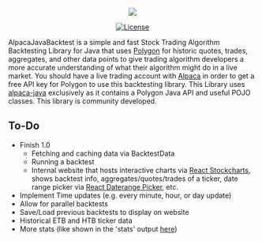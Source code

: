 <p align="center"><img src="https://i.imgur.com/e9mJv19.jpg"></p>
<p align="center">
<a href="https://github.com/Petersoj/AlpacaJavaBacktest"><img src="https://img.shields.io/github/license/Petersoj/AlpacaJavaBacktest.svg" alt="License"></a>
</p>

AlpacaJavaBacktest is a simple and fast Stock Trading Algorithm Backtesting Library for Java that uses <a href="https://polygon.io/">Polygon</a> for historic quotes, trades, aggregates, and other data points to give trading algorithm developers a more accurate understanding of what their algorithm might do in a live market. You should have a live trading account with <a href="https://alpaca.markets">Alpaca</a> in order to get a free API key for Polygon to use this backtesting library. This Library uses <a href="https://github.com/mainstringargs/alpaca-java">alpaca-java</a> exclusively as it contains a Polygon Java API and useful POJO classes. This library is community developed.

## To-Do
* Finish 1.0
  * Fetching and caching data via BacktestData
  * Running a backtest
  * Internal website that hosts interactive charts via [React Stockcharts](https://github.com/rrag/react-stockcharts), shows backtest info, aggregates/quotes/trades of a ticker, date range picker via [React Daterange Picker](https://github.com/wojtekmaj/react-daterange-picker), etc.
* Implement Time updates (e.g. every minute, hour, or day update) 
* Allow for parallel backtests
* Save/Load previous backtests to display on website
* Historical ETB and HTB ticker data
* More stats (like shown in the 'stats' output [here](http://pmorissette.github.io/bt/index.html#a-quick-example))
